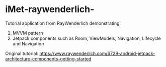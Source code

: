 # iMet-raywenderlich-
Tutorial application from RayWenderlich demonstrating:
  1. MVVM pattern
  2. Jetpack components such as Room, ViewModels, Navigation, Lifecycle and Navigation
  
  Original tutorial: https://www.raywenderlich.com/6729-android-jetpack-architecture-components-getting-started
